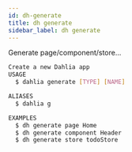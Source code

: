 ```yaml
---
id: dh-generate
title: dh generate
sidebar_label: dh generate
---
```


Generate page/component/store...

```bash
Create a new Dahlia app
USAGE
  $ dahlia generate [TYPE] [NAME]

ALIASES
  $ dahlia g

EXAMPLES
  $ dh generate page Home
  $ dh generate component Header
  $ dh generate store todoStore
```

